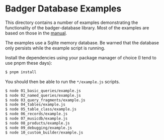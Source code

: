 # Badger Database Examples

This directory contains a number of examples demonstrating the
functionality of the badger-database library.  Most of the examples
are based on those in the [manual](https://abw.github.io/badger-database-js/docs/manual/index.html).

The examples use a Sqlite memory database.  Be warned that the database
only persists while the example script is running.

Install the dependencies using your package manager of choice
(I tend to use pnpm these days):

```bash
$ pnpm install
```

You should then be able to run the `*/example.js` scripts.

```bash
$ node 01_basic_queries/example.js
$ node 02_named_queries/example.js
$ node 03_query_fragments/example.js
$ node 04_tables/example.js
$ node 05_table_class/example.js
$ node 06_records/example.js
$ node 07_musicdb/example.js
$ node 08_products/example.js
$ node 09_debugging/example.js
$ node 10_custom_builder/example.js
```
